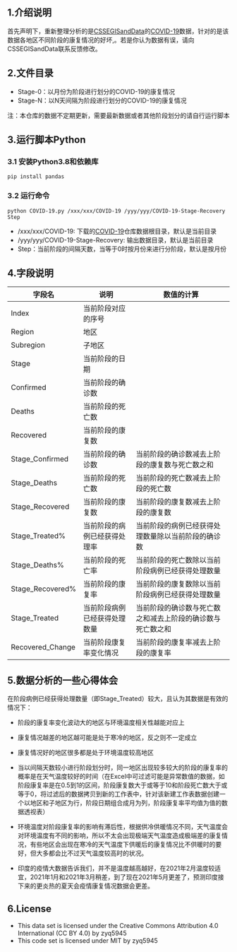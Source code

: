 
## 1.介绍说明

首先声明下，重新整理分析的是[CSSEGISandData](https://github.com/CSSEGISandData)的[COVID-19](https://github.com/CSSEGISandData/COVID-19)数据，针对的是该数据各地区不同阶段的康复情况的好坏,。若是你认为数据有误，请向CSSEGISandData联系反馈修改。


## 2.文件目录
* Stage-0：以月份为阶段进行划分的COVID-19的康复情况
* Stage-N：以N天间隔为阶段进行划分的COVID-19的康复情况


注：本仓库的数据不定期更新，需要最新数据或者其他阶段划分的请自行运行脚本

## 3.运行脚本Python


### 3.1 安装Python3.8和依赖库

```
pip install pandas 
```


### 3.2 运行命令

```
python COVID-19.py /xxx/xxx/COVID-19 /yyy/yyy/COVID-19-Stage-Recovery Step
```
*  /xxx/xxx/COVID-19: 下载的[COVID-19](https://github.com/CSSEGISandData/COVID-19)仓库数据根目录，默认是当前目录
* /yyy/yyy/COVID-19-Stage-Recovery: 输出数据目录，默认是当前目录
* Step：当前阶段的间隔天数，当等于0时按月份来进行分阶段，默认是按月份



## 4.字段说明



| 字段名 |  说明 |  数值的计算 |
|---|---|---|
|  Index | 当前阶段对应的序号 ||
|  Region | 地区 ||
|  Subregion | 子地区 ||
|  Stage | 当前阶段的日期 ||
|  Confirmed | 当前阶段的确诊数 ||
|  Deaths | 当前阶段的死亡数 ||
|  Recovered | 当前阶段的康复数 ||
|  Stage_Confirmed | 当前阶段的确诊数 | 当前阶段的确诊数减去上阶段的康复数与死亡数之和 |
|  Stage_Deaths | 当前阶段的死亡数 | 当前阶段的死亡数减去上阶段的死亡数 |
|  Stage_Recovered | 当前阶段的康复数 | 当前阶段的康复数减去上阶段的康复数 |
|  Stage_Treated% | 当前阶段的病例已经获得处理率 | 当前阶段的病例已经获得处理数量除以当前阶段的确诊数 |
|  Stage_Deaths% | 当前阶段的死亡率 | 当前阶段的死亡数除以当前阶段病例已经获得处理数量 |
|  Stage_Recovered% | 当前阶段的康复率 | 当前阶段的康复数除以当前阶段病例已经获得处理数量 |
|  Stage_Treated | 当前阶段病例已经获得处理数量 | 当前阶段的确诊数与死亡数之和减去上阶段的确诊数与死亡数之和 |
|  Recovered_Change | 当前阶段康复率变化情况 | 当前阶段的康复率减去上阶段的康复率|


## 5.数据分析的一些心得体会

在阶段病例已经获得处理数量（即Stage_Treated）较大，且认为其数据是有效的情况下：

* 阶段的康复率变化波动大的地区与环境温度相关性越能对应上

* 康复情况越差的地区越可能是处于寒冷的地区，反之则不一定成立

* 康复情况好的地区很多都是处于环境温度较高地区

* 当以间隔天数较小进行阶段划分时，同一地区出现较多较大的阶段的康复率的概率是在天气温度较好的时间（在Excel中可过滤可能是异常数值的数据，如阶段康复率是在0.5到1的区间，阶段康复数大于或等于10和阶段死亡数大于或等于0，将过滤后的数据拷贝到新的工作表中，针对该新建工作表数据创建一个以地区和子地区为行，阶段日期组合成月为列，阶段康复率平均值为值的数据透视表）

* 环境温度对阶段康复率的影响有滞后性，根据供冷供暖情况不同，天气温度会对环境温度有不同的影响，所以不太会出现极端天气温度造成极端差的康复情况，有些地区会出现在寒冷的天气温度下供暖后的康复情况比不供暖时的要好，但大多都会比不过天气温度较高时的状况。

* 印度的疫情大数据告诉我们，并不是温度越高越好，在2021年2月温度较适宜，2021年1月和2021年3月稍差，到了现在2021年5月更差了，预测印度接下来的更炎热的夏天会疫情康复情况数据会更差。

  
## 6.License
* This data set is licensed under the Creative Commons Attribution 4.0 International (CC BY 4.0) by zyq5945 
* This code set is  licensed under MIT by zyq5945
